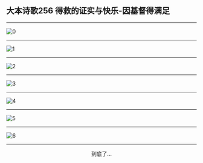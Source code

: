 
## 大本诗歌256 得救的证实与快乐-因基督得满足
        
<div id="aplayer0"></div>

---

<img alt="0" data-original="https://cdn.jsdelivr.net/gh/k34869/shi/data/d0255/0">

---

<img alt="1" data-original="https://cdn.jsdelivr.net/gh/k34869/shi/data/d0255/1">

---

<img alt="2" data-original="https://cdn.jsdelivr.net/gh/k34869/shi/data/d0255/2">

---

<img alt="3" data-original="https://cdn.jsdelivr.net/gh/k34869/shi/data/d0255/3">

---

<img alt="4" data-original="https://cdn.jsdelivr.net/gh/k34869/shi/data/d0255/4">

---

<img alt="5" data-original="https://cdn.jsdelivr.net/gh/k34869/shi/data/d0255/5">

---

<img alt="6" data-original="https://cdn.jsdelivr.net/gh/k34869/shi/data/d0255/6">

---

<p style="text-align: center">到底了...</p>

<script src="/js/dist-view.js"></script>

<script>
MAIN.id = 'd0255';
        
const ap0 = new APlayer({
    container: document.getElementById('aplayer0'),
    volume: 1,
    loop: 'none',
    preload: 'none',
    audio: [{
        name: '大本诗歌256.mp3',
        artist: '大本诗歌',
        url: 'https://res.wx.qq.com/voice/getvoice?mediaid=MzI0NTk3MDM5M18yMjQ3NDkwNzAx',
        cover: '/favicon'
    }]
});
</script>
